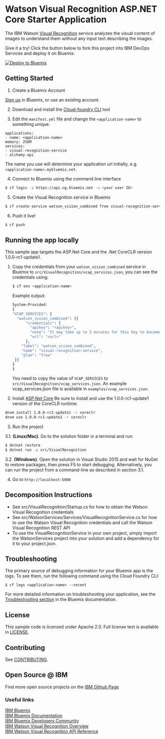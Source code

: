 # Watson Visual Recognition ASP.NET Core Starter Application

  The IBM Watson [Visual Recognition][service_url] service analyzes the visual content of images to understand them without any input text describing the images.

Give it a try! Click the button below to fork this project into IBM DevOps Services and deploy it on Bluemix.

[![Deploy to Bluemix](https://bluemix.net/deploy/button.png)](https://bluemix.net/deploy)

## Getting Started

1. Create a Bluemix Account

  [Sign up][sign_up] in Bluemix, or use an existing account.

2. Download and install the [Cloud-foundry CLI][cloud_foundry] tool

3. Edit the `manifest.yml` file and change the `<application-name>` to something unique.
  ```none
applications:
- name: <application-name>
  memory: 256M
  services:
  - visual-recognition-service
  - alchemy-api
  ```
  The name you use will determine your application url initially, e.g. `<application-name>.mybluemix.net`.

4. Connect to Bluemix using the command line interface
  ```sh
  $ cf login -a https://api.ng.bluemix.net -u <your user ID>
  ```

5. Create the Visual Recognition service in Bluemix
  ```sh
  $ cf create-service watson_vision_combined free visual-recognition-service
  ```

6. Push it live!
  ```sh
  $ cf push
  ```

## Running the app locally
This sample app targets the ASP.Net Core and the .Net CoreCLR version 1.0.0-rc1-update1.

1. Copy the credentials from your `watson_vision_combined` service in Bluemix to `src/VisualRecognition/vcap_services.json`, you can see the credentials using:

    ```sh
    $ cf env <application-name>
    ```
    Example output:
    ```sh
    System-Provided:
    {
    "VCAP_SERVICES": {
      "watson_vision_combined": [{
          "credentials": {
            "apikey": "<apikey>",
            "note": "It may take up to 5 minutes for this key to become active. This is your previously active free apikey. If you want a different one, please wait 24 hours after unbinding the key and try again.",
            "url": "<url>"
          },
        "label": "watson_vision_combined",
        "name": "visual-recognition-service",
        "plan": "free"
     }]
    }
    }
    ```

    You need to copy the value of `VCAP_SERVICES` to `src/VisualRecognition/vcap_services.json`.  An example vcap_services.json file is available in `examples/vcap_services.json`.

2. Install [ASP.Net Core](https://get.asp.net)
  Be sure to install and use the 1.0.0-rc1-update1 version of the CoreCLR runtime:
  ```sh
  dnvm install 1.0.0-rc1-update1 -r coreclr
  dnvm use 1.0.0-rc1-update1 -r coreclr
  ```

3. Run the project

  3.1. **(Linux/Mac)**. Go to the solution folder in a terminal and run:
  ```sh
  $ dotnet restore
  $ dotnet run -p src/VisualRecognition
  ```

  3.2. **(Windows)**.
  Open the solution in Visual Studio 2015 and wait for NuGet to restore packages, then press F5 to start debugging.  Alternatively, you can run the project from a command-line as described in section 3.1.

4. Go to `http://localhost:5000`

## Decomposition Instructions

* See src/VisualRecognition/Startup.cs for how to obtain the Watson Visual Recognition credentials
* See src/WatsonServices/Services/VisualRecognitionService.cs for how to use the Watson Visual Recognition credentials and call the Watson Visual Recognition REST API
* To use the VisualRecognitionService in your own project, simply import the WatsonServices project into your solution and add a dependency for it to your project.json.

## Troubleshooting

The primary source of debugging information for your Bluemix app is the logs. To see them, run the following command using the Cloud Foundry CLI:

  ```
  $ cf logs <application-name> --recent
  ```
For more detailed information on troubleshooting your application, see the [Troubleshooting section](https://www.ng.bluemix.net/docs/troubleshoot/tr.html) in the Bluemix documentation.

## License

  This sample code is licensed under Apache 2.0. Full license text is available in [LICENSE](LICENSE).

## Contributing

  See [CONTRIBUTING](CONTRIBUTING.md).

## Open Source @ IBM
  Find more open source projects on the [IBM Github Page](http://ibm.github.io/)

### Useful links
[IBM Bluemix](https://bluemix.net/)  
[IBM Bluemix Documentation](https://www.ng.bluemix.net/docs/)  
[IBM Bluemix Developers Community](http://developer.ibm.com/bluemix)  
[IBM Watson Visual Recognition Overview](https://www.ibm.com/smarterplanet/us/en/ibmwatson/developercloud/doc/visual-recognition/overview.shtml)  
[IBM Watson Visual Recognition API Reference](https://www.ibm.com/smarterplanet/us/en/ibmwatson/developercloud/visual-recognition/api/v3/)  

[cloud_foundry]: https://github.com/cloudfoundry/cli
[service_url]: https://www.ibm.com/smarterplanet/us/en/ibmwatson/developercloud/doc/visual-recognition/
[sign_up]: http://bluemix.net/
